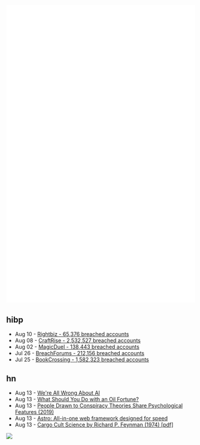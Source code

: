 ![Metrics](https://raw.githubusercontent.com/phixion/phixion/master/metrics.svg)

## hibp

<!--
for https://github.com/phixion/phixion/blob/main/.github/workflows/feeds.yml
-->
<!--START_SECTION:haveibeenpwnd-->
- Aug 10 - [Rightbiz - 65,376 breached accounts](https://haveibeenpwned.com/PwnedWebsites#Rightbiz)
- Aug 08 - [CraftRise - 2,532,527 breached accounts](https://haveibeenpwned.com/PwnedWebsites#CraftRise)
- Aug 02 - [MagicDuel - 138,443 breached accounts](https://haveibeenpwned.com/PwnedWebsites#MagicDuel)
- Jul 26 - [BreachForums - 212,156 breached accounts](https://haveibeenpwned.com/PwnedWebsites#BreachForums)
- Jul 25 - [BookCrossing - 1,582,323 breached accounts](https://haveibeenpwned.com/PwnedWebsites#BookCrossing)
<!--END_SECTION:haveibeenpwnd-->

## hn

<!--
for https://github.com/phixion/phixion/blob/main/.github/workflows/feeds.yml
-->
<!--START_SECTION:hn-->
- Aug 13 - [We're All Wrong About AI](https://arnoldkling.substack.com/p/were-all-wrong-about-ai)
- Aug 13 - [What Should You Do with an Oil Fortune?](https://www.newyorker.com/magazine/2023/08/14/what-should-you-do-with-an-oil-fortune)
- Aug 13 - [People Drawn to Conspiracy Theories Share Psychological Features (2019)](https://www.scientificamerican.com/article/people-drawn-to-conspiracy-theories-share-a-cluster-of-psychological-features/)
- Aug 13 - [Astro: All-in-one web framework designed for speed](https://astro.build/)
- Aug 13 - [Cargo Cult Science by Richard P. Feynman (1974) [pdf]](https://calteches.library.caltech.edu/51/2/CargoCult.pdf)
<!--END_SECTION:hn-->

<!--
for https://yhype.me
-->
![](https://hit.yhype.me/github/profile?user_id=13013670)
